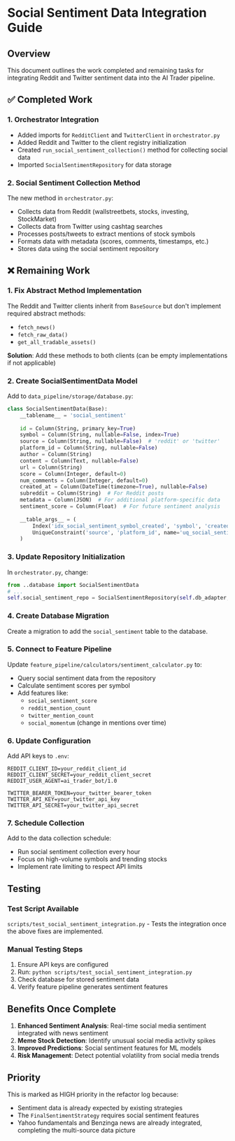 # Social Sentiment Data Integration Guide

## Overview
This document outlines the work completed and remaining tasks for integrating Reddit and Twitter sentiment data into the AI Trader pipeline.

## ✅ Completed Work

### 1. Orchestrator Integration
- Added imports for `RedditClient` and `TwitterClient` in `orchestrator.py`
- Added Reddit and Twitter to the client registry initialization
- Created `run_social_sentiment_collection()` method for collecting social data
- Imported `SocialSentimentRepository` for data storage

### 2. Social Sentiment Collection Method
The new method in `orchestrator.py`:
- Collects data from Reddit (wallstreetbets, stocks, investing, StockMarket)
- Collects data from Twitter using cashtag searches
- Processes posts/tweets to extract mentions of stock symbols
- Formats data with metadata (scores, comments, timestamps, etc.)
- Stores data using the social sentiment repository

## ❌ Remaining Work

### 1. Fix Abstract Method Implementation
The Reddit and Twitter clients inherit from `BaseSource` but don't implement required abstract methods:
- `fetch_news()`
- `fetch_raw_data()`
- `get_all_tradable_assets()`

**Solution**: Add these methods to both clients (can be empty implementations if not applicable)

### 2. Create SocialSentimentData Model
Add to `data_pipeline/storage/database.py`:
```python
class SocialSentimentData(Base):
    __tablename__ = 'social_sentiment'
    
    id = Column(String, primary_key=True)
    symbol = Column(String, nullable=False, index=True)
    source = Column(String, nullable=False)  # 'reddit' or 'twitter'
    platform_id = Column(String, nullable=False)
    author = Column(String)
    content = Column(Text, nullable=False)
    url = Column(String)
    score = Column(Integer, default=0)
    num_comments = Column(Integer, default=0)
    created_at = Column(DateTime(timezone=True), nullable=False)
    subreddit = Column(String)  # For Reddit posts
    metadata = Column(JSON)  # For additional platform-specific data
    sentiment_score = Column(Float)  # For future sentiment analysis
    
    __table_args__ = (
        Index('idx_social_sentiment_symbol_created', 'symbol', 'created_at'),
        UniqueConstraint('source', 'platform_id', name='uq_social_sentiment_source_id')
    )
```

### 3. Update Repository Initialization
In `orchestrator.py`, change:
```python
from ..database import SocialSentimentData
# ...
self.social_sentiment_repo = SocialSentimentRepository(self.db_adapter, SocialSentimentData)
```

### 4. Create Database Migration
Create a migration to add the `social_sentiment` table to the database.

### 5. Connect to Feature Pipeline
Update `feature_pipeline/calculators/sentiment_calculator.py` to:
- Query social sentiment data from the repository
- Calculate sentiment scores per symbol
- Add features like:
  - `social_sentiment_score`
  - `reddit_mention_count`
  - `twitter_mention_count`
  - `social_momentum` (change in mentions over time)

### 6. Update Configuration
Add API keys to `.env`:
```
REDDIT_CLIENT_ID=your_reddit_client_id
REDDIT_CLIENT_SECRET=your_reddit_client_secret
REDDIT_USER_AGENT=ai_trader_bot/1.0

TWITTER_BEARER_TOKEN=your_twitter_bearer_token
TWITTER_API_KEY=your_twitter_api_key
TWITTER_API_SECRET=your_twitter_api_secret
```

### 7. Schedule Collection
Add to the data collection schedule:
- Run social sentiment collection every hour
- Focus on high-volume symbols and trending stocks
- Implement rate limiting to respect API limits

## Testing

### Test Script Available
`scripts/test_social_sentiment_integration.py` - Tests the integration once the above fixes are implemented.

### Manual Testing Steps
1. Ensure API keys are configured
2. Run: `python scripts/test_social_sentiment_integration.py`
3. Check database for stored sentiment data
4. Verify feature pipeline generates sentiment features

## Benefits Once Complete
1. **Enhanced Sentiment Analysis**: Real-time social media sentiment integrated with news sentiment
2. **Meme Stock Detection**: Identify unusual social media activity spikes
3. **Improved Predictions**: Social sentiment features for ML models
4. **Risk Management**: Detect potential volatility from social media trends

## Priority
This is marked as HIGH priority in the refactor log because:
- Sentiment data is already expected by existing strategies
- The `FinalSentimentStrategy` requires social sentiment features
- Yahoo fundamentals and Benzinga news are already integrated, completing the multi-source data picture